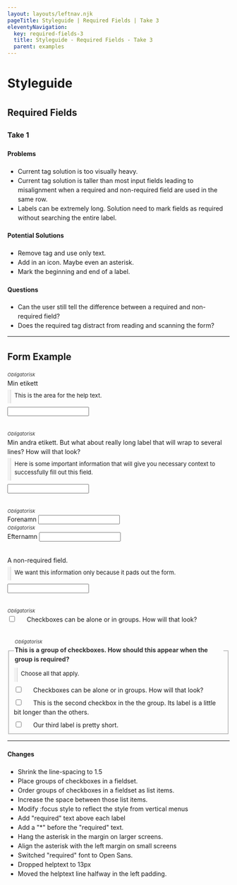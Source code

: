 ```yaml
---
layout: layouts/leftnav.njk
pageTitle: Styleguide | Required Fields | Take 3
eleventyNavigation:
  key: required-fields-3
  title: Styleguide - Required Fields - Take 3
  parent: examples
---
```


<style>
/* + Resets */
body,
label,
ul,
ol,
li,
p {
  line-height: 1.5;
}

[type=text] {
  margin-bottom: 0;
}

[type="checkbox"] + label, [type="radio"] + label {
  margin-right: 0;
}
/* - Resets */

form > * + * {
  margin-top: 2rem;
}

.required {
  color: #333;
  align-items: center;
  display: flex;
  flex-wrap: wrap;
  /* font-family: monospace; */
  font-weight: normal;
  font-style: italic;
  font-size: 11px;
  position: relative;
  left: 1.0rem;
  width: calc(100% - 1.0rem);
}

@media screen and (min-width: 640px ) {
  .required {
    left: 0;
  }
}

.required:before {
  position: absolute;
  content: url('data:image/svg+xml; utf-8, <svg xmlns="http://www.w3.org/2000/svg" viewBox="0 0 512 512"><path fill="currentColor" d="M478.21 334.093L336 256l142.21-78.093c11.795-6.477 15.961-21.384 9.232-33.037l-19.48-33.741c-6.728-11.653-21.72-15.499-33.227-8.523L296 186.718l3.475-162.204C299.763 11.061 288.937 0 275.48 0h-38.96c-13.456 0-24.283 11.061-23.994 24.514L216 186.718 77.265 102.607c-11.506-6.976-26.499-3.13-33.227 8.523l-19.48 33.741c-6.728 11.653-2.562 26.56 9.233 33.037L176 256 33.79 334.093c-11.795 6.477-15.961 21.384-9.232 33.037l19.48 33.741c6.728 11.653 21.721 15.499 33.227 8.523L216 325.282l-3.475 162.204C212.237 500.939 223.064 512 236.52 512h38.961c13.456 0 24.283-11.061 23.995-24.514L296 325.282l138.735 84.111c11.506 6.976 26.499 3.13 33.227-8.523l19.48-33.741c6.728-11.653 2.563-26.559-9.232-33.036z"></path></svg>');
  height: .5rem;
  width: .5rem;
  left: -.75rem;
  display: flex;
}

[type="checkbox"] + label {
  padding-left: 1.5rem;
  text-indent: -1.5rem;
}

li > [type="checkbox" ] + label {
  font-weight: normal;
}

fieldset legend {
  color: #333;
  font-weight: bold;
  margin-bottom: 0;
}
fieldset li + li {
  margin-top: .5rem;
} 

fieldset ul {
  margin: 0;
  padding: 0;
  list-style-type: none;
}

.helptext {
  box-shadow: inset 7px 0 0 0 #f2f2f2, inset 8px 0 0 0 #ccc;
  font-size: 13px;
  margin: 4px 0 8px 0;
  padding: 4px 0 8px 16px;
}
</style>

# Styleguide
## Required Fields
### Take 1

#### Problems
- Current tag solution is too visually heavy.
- Current tag solution is taller than most input fields leading to misalignment when a required and non-required field are used in the same row.
- Labels can be extremely long. Solution need to mark fields as required without searching the entire label.

#### Potential Solutions
- Remove tag and use only text.
- Add in an icon. Maybe even an asterisk.
- Mark the beginning and end of a label.

#### Questions
- Can the user still tell the difference between a required and non-required field?
- Does the required tag distract from reading and scanning the form?

--- 

## Form Example

<form>
<div>
  <span class="required">Obligatorisk</span>
  <label for="input1">Min etikett</label>
  <p class="helptext">This is the area for the help text.</p>
  <input type="text" id="input1">
</div>

<!-- The aria-label is used to prevent screen readers from reading "star" in the :before psuedo-content. -->
<div>
  <span class="required">Obligatorisk</span>
  <label for="input2" aria-label="Obligatorisk fält. Min andra etikett">Min andra etikett. But what about really long label that will wrap to several lines? How will that look?</label>
  <p class="helptext">Here is some important information that will give you necessary context to successfully fill out this field.</p>
  <input type="text" id="input2" />
</div>

<div class="grid-x grid-margin-x small-up-2">
  <div class="cell">
    <span class="required">Obligatorisk</span>
    <label for="input3" aria-label="Obligatorisk fält. Min andra etikett">Forenamn</label>
    <input type="text" id="input3" />
  </div>
  <div class="cell">
    <span class="required">Obligatorisk</span>
    <label for="input4" aria-label="Obligatorisk fält. Min andra etikett">Efternamn</label>
    <input type="text" id="input4" />
  </div>
</div>

<div>
  <label for="input5" aria-label="not required field">A non-required field.</label>
  <p class="helptext">We want this information only because it pads out the form.</p>
  <input type="text" id="input5" />
</div>

<div>
  <div class="required">Obligatorisk</div>
<input type="checkbox" id="checkbox1" /><label for="checkbox1"><span>Checkboxes can be alone or in groups. How will that look?</span></label>
</div>

<!-- The Legend will always be rendered first. So any element above it need to be outside of the Fieldset tag. That feels wrong. -->
<fieldset>
  <!-- Most browsers cannot implement a flexbox layout inside of a legend tag. The solution is to use a wrapper element inside the legend element -->
  <legend aria-label="Required Field. This is a group of checkboxes. How should this appear when the group is required?">
    <div>
      <span class="required">Obligatorisk</span>
      <span>This is a group of checkboxes. How should this appear when the group is required?</span>
    </div>    
  </legend>
  <p class="helptext">Choose all that apply.</p>
  <ul>
    <li><input type="checkbox" id="checkbox2" /><label for="checkbox2">Checkboxes can be alone or in groups. How will that look?</label></li>
    <li><input type="checkbox" id="checkbox3" /><label for="checkbox3">This is the second checkbox in the the group. Its label is a little bit longer than the others.</label></li>
    <li><input type="checkbox" id="checkbox4" /><label for="checkbox4">Our third label is pretty short.</label></li>
  </ul>
</fieldset>
</form>

---

#### Changes
- Shrink the line-spacing to 1.5
- Place groups of checkboxes in a fieldset.
- Order groups of checkboxes in a fieldset as list items.
- Increase the space between those list items.
- Modify :focus style to reflect the style from vertical menus
- Add "required" text above each label
- Add a "*" before the "required" text.
- Hang the asterisk in the margin on larger screens.
- Align the asterisk with the left margin on small screens
- Switched "required" font to Open Sans.
- Dropped helptext to 13px
- Moved the helptext line halfway in the left padding.

